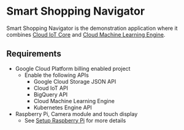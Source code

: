 # Smart Shopping Navigator

Smart Shopping Navigator is the demonstration application where it combines [Cloud IoT Core](https://cloud.google.com/iot-core/)
and [Cloud Machine Learning Engine](http://cloud.google.com/ml).

## Requirements

- Google Cloud Platform billing enabled project
  - Enable the following APIs
    - Google Cloud Storage JSON API
    - Cloud IoT API
    - BigQuery API
    - Cloud Machine Learning Engine
    - Kubernetes Engine API
- Raspberry Pi, Camera module and touch display
  - See [Setup Raspberry Pi](raspberrypi/README.md) for more details

